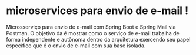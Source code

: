 # microservices para envio de e-mail !
Microsserviço para envio de e-mail com Spring Boot e Spring Mail via Postman. O objetivo da é mostrar como o serviço de e-mail trabalha de forma independente e autônoma dentro da arquitetura exercendo seu papel específico que é o envio de e-mail com sua base isolada.

